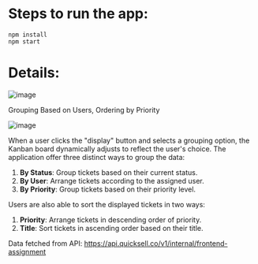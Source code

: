 # Steps to run the app:

`npm install` <br>
`npm start` <br>
<p></p>

# Details:
![image](https://github.com/user-attachments/assets/e0d6604d-5c62-4c1d-b8f1-9e26be138b6e)
<br>
<p>Grouping Based on Users, Ordering by Priority</p>

![image](https://github.com/user-attachments/assets/19adc620-a87b-44a5-84e2-641cc0b75cfa)

When a user clicks the "display" button and selects a grouping option, the Kanban board dynamically adjusts to reflect the user's choice.
The application offer three distinct ways to group the data:

1. **By Status**: Group tickets based on their current status.
2. **By User**: Arrange tickets according to the assigned user.
3. **By Priority**: Group tickets based on their priority level.

Users are also able to sort the displayed tickets in two ways:

1. **Priority**: Arrange tickets in descending order of priority.
2. **Title**: Sort tickets in ascending order based on their title.

Data fetched from API: https://api.quicksell.co/v1/internal/frontend-assignment <br>
<p></p>
